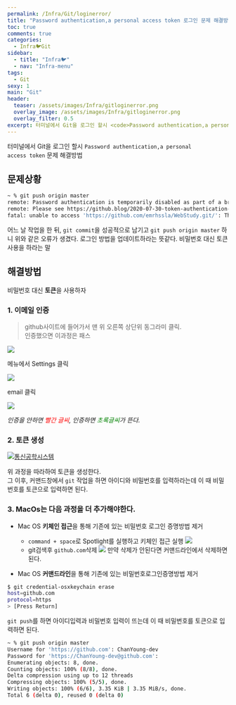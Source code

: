 ```yaml
---
permalink: /Infra/Git/loginerror/
title: "Password authentication,a personal access token 로그인 문제 해결방법"
toc: true
comments: true
categories:
  - Infra🐦Git
sidebar:
  - title: "Infra🐦"
  - nav: "Infra-menu"
tags:
  - Git
sexy: 1
main: "Git"
header:
  teaser: /assets/images/Infra/gitloginerror.png
  overlay_image: /assets/images/Infra/gitloginerror.png
  overlay_filter: 0.5
excerpt: 터미널에서 Git을 로그인 할시 <code>Password authentication,a personal access token</code> 문제 해결방법
---
```

터미널에서 Git을 로그인 할시 <code>Password authentication,a personal access token</code> 문제 해결방법

## 문제상황

```sh
~ % git push origin master
remote: Password authentication is temporarily disabled as part of a brownout. Please use a personal access token instead.
remote: Please see https://github.blog/2020-07-30-token-authentication-requirements-for-api-and-git-operations/ for more information.
fatal: unable to access 'https://github.com/emrhssla/WebStudy.git/': The requested URL returned error: 403
```

어느 날 작업을 한 뒤, `git commit`을 성공적으로 남기고 `git push origin master` 하니 위와 같은 오류가 생겼다. 로그인 방법을 업데이트하라는 뜻같다. 비밀번호 대신 토큰사용을 하라는 말

## 해결방법

비밀번호 대신 **토큰**을 사용하자

### 1. 이메일 인증
> github사이트에 들어가서 맨 위 오른쪽 상단위 동그라미 클릭.   
> 인증했으면 이과정은 패스

![]({{site.baseurl}}/assets/images/Infra/gitloginerror.png)

메뉴에서 Settings 클릭


![]({{site.baseurl}}/assets/images/Infra/gitloginerror2.png)

email 클릭

![]({{site.baseurl}}/assets/images/Infra/gitloginerror3.png)

*인증을 안하면 <span style="color:red">빨간 글씨</span>, 인증하면 <span style="color:green">초록글씨</span>가 뜬다.*

### 2. 토큰 생성

[![통신공학시스템]({{site.baseurl}}/assets/images/Infra/token.png)](https://docs.github.com/en/github/authenticating-to-github/keeping-your-account-and-data-secure/creating-a-personal-access-token)

위 과정을 따라하여 토큰을 생성한다.  
그 이후, 커맨드창에서 `git` 작업을 하면 아이디와 비밀번호를 입력하라는데 이 때 비밀번호를 토큰으로 입력하면 된다.

### 3. MacOs는 다음 과정을 더 추가해야한다.

  - Mac OS **키체인 접근**을 통해 기존에 있는 비밀번호 로그인 증명방법 제거

    - `command + space`로 Spotlight를 실행하고 키체인 접근 실행
      ![]({{site.baseurl}}/assets/images/Infra/gitloginerror4.png)
    - git검색후 `github.com`삭제
      ![]({{site.baseurl}}/assets/images/Infra/gitloginerror5.png)
      만약 삭제가 안된다면 커맨드라인에서 삭제하면 된다.

  - Mac OS **커맨드라인**을 통해 기존에 있는 비밀번호로그인증명방법 제거
  ```sh
  $ git credential-osxkeychain erase
  host=github.com
  protocol=https
  > [Press Return]
  ```
  `git push`를 하면 아이디입력과 비밀번호 입력이 뜨는데 이 때 비밀번호를 토큰으로 입력하면 된다.
  ```sh
  ~ % git push origin master
  Username for 'https://github.com': ChanYoung-dev
  Password for 'https://ChanYoung-dev@github.com': 
  Enumerating objects: 8, done.
  Counting objects: 100% (8/8), done.
  Delta compression using up to 12 threads
  Compressing objects: 100% (5/5), done.
  Writing objects: 100% (6/6), 3.35 KiB | 3.35 MiB/s, done.
  Total 6 (delta 0), reused 0 (delta 0)
  ```